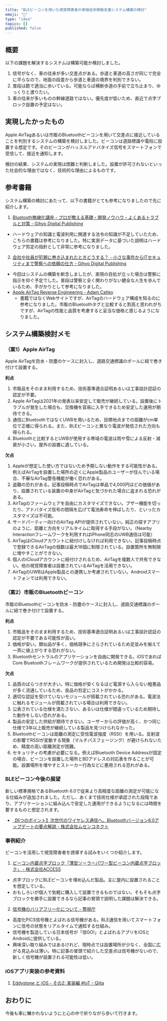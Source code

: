 ```yaml
---
title: "BLEビーコンを用いた視覚障害者の単独徒歩移動支援システム構築の検討"
emoji: "🕌"
type: "idea"
topics: []
published: false
---
```

## 概要

以下の課題を解決するシステムは構築可能か検討しました。

1. 信号がなく、車の往来が多い交差点がある。歩道と車道の高さが同じで完全に平らなので、地面の段差から歩道と車道の境界を判別できない。
2. 普段は勘で適当に歩いている。可能ならば横断歩道の手前で立ち止まり、ゆっくりと渡りたい。
3. 車の往来が多いものの幹線道路ではない。優先度が低いため、直近で点字ブロック設置の予定はない。

## 実現したかったもの

Apple AirTagあるいは市販のBluetoothビーコンを用いて交差点に接近していることを判別するシステムの構築を検討しました。ビーコンは道路標識や電柱に設置する想定です。そのビーコンがハッスルアドバタイズ信号をスマートフォンで受信して、接近を通知します。

検討の結果、システムの実現は困難と判断しました。設置が許可されないといった社会的な理由ではなく、技術的な理由によるものです。

## 参考書籍

システム構築の検討にあたって、以下の書籍がとても参考になりましたので先に紹介します。

1. [Bluetooth無線化講座 - プロが教える基礎・開発ノウハウ・よくあるトラブルと対策 - Gihyo Digital Publishing](https://gihyo.jp/dp/ebook/2024/978-4-297-14038-0)
  - ハードウェアの知識と電波利用に関連する法令の知識が不足していたため、こちらの書籍は参考になりました。特に実測データに基づいた説明はハードウェア剪定の指針として非常に参考になりました。
2. [会社や社員が犯罪に巻き込まれたときどうする？ - 小さな事件からITセキュリティまで警察への依頼の仕方 - Gihyo Digital Publishing](https://gihyo.jp/dp/ebook/2024/978-4-297-14231-5)
  - 今回はシステムの構築を断念しましたが、実現の目処が立った場合は警察に指示を仰ぐ予定でした。普段は警察と全く関わりがない健全な人生を歩んでいるため、手がかりとして参考になりました。
- [Apple AirTag Reverse Engineering - Adam Catley](https://adamcatley.com/AirTag.html)
  - 書籍ではなくWebサイトですが、AirTagのハードウェア構成を知るのに参考になりました。市販のBluetoothタグと比較すると割高と思われがちですが、AirTagの性能と品質を考慮すると妥当な価格と感じるようになりました。

## システム構築検討メモ

### （案1）Apple AirTag

Apple AirTagを防水・防塵のケースに封入し、道路交通標識のポールに紐で巻き付けて設置する。

**利点**

1. 市販品をそのまま利用するため、技術基準適合証明あるいは工事設計認証の認定が不要。
2. Apple AirTagは2021年の発表以来安定して販売が継続している。設置後にトラブルが発生した場合も、交換機を容易に入手できるため安定した運用が期待できる。
3. 通信にBluetoothではなくUWBを用いるため、目標地点までの距離がcm単位で正確に得られる。また、BLEビーコンと異なり電波が発信された方向も得られる。
4. Bluetoothと比較するとUWBが使用する帯域の電波は雨や雪による反射・減衰が小さい。屋外の設置に適している。

**欠点**

1. Appleが想定した使い方ではないため予期しない動作をする可能性がある。例えばAirTagを設置した場所の近くにApple製品のユーザーが住んでいる場合、不審なAirTag警告機能が働く恐れがある。
2. 盗難の恐れがある。記事投稿時点でAirTagは単品で4,000円ほどの価値があり、設置されている装置の中身がAirTagと気づかれた場合に盗まれる恐れがある。
3. AirTagのファームウェアを自由にカスタマイズできない。ブザー機能を切ったり、アドバタイズ信号の間隔を広げて電池寿命を伸ばしたり、といったカスタマイズは不可能。
4. サードパーティー向けのAirTag APIが提供されていない。純正の探すアプリのように、距離と方向をリアルタイムに取得する手段がない。（Nearby Interactionフレームワークを利用すればiPhone同志のUWB通信は可能）
5. AirTagはiCloudアカウントに紐付けしなければ利用できない。記事投稿時点で登録できるAirTagの個数は最大16個に制限されている。設置箇所を無制限に増やすことができない。
6. 個人のiCloudアカウントに紐付けされるため、AirTagを複数人で共有できない。他の視覚障害者は設置されているAirTagを活用できない。
7. AirTagのUWBはApple製品との連携しか考慮されていない。Androidスマートフォンでは利用できない。

### （案2）市販のBluetoothビーコン

市販のBluetoothビーコンを防水・防塵のケースに封入し、道路交通標識のポールに紐で巻き付けて設置する。

**利点**

1. 市販品をそのまま利用するため、技術基準適合証明あるいは工事設計認証の認定が不要である可能性が高い。
2. 価格が安い。類似品が多く、価格競争にさらされているため足並みを揃えて一斉に値上がりする恐れがない。
3. Bluetoothセントラルのアプリケーションを自由に開発できる。iOSであればCore Bluetoothフレームワークが提供されているため開発は比較的容易。

**欠点**

1. 品質のばらつきが大きい。特に価格が安くなるほど電源すら入らない粗悪品が多く流通しているため、良品の剪定にコストがかかる。
2. 適切な認証を受けていないモジュールが搭載されている恐れがある。電波法に触れるモジュールが搭載されている場合は利用できない。
3. 公表されている仕様を満たさない、あるいは仕様が間違っているため期待した動作をしない恐れがある。
4. 製品の安定した供給が期待できない。ユーザーからの評価が高く、かつ同じ仕様で3年以上販売が継続している製品を見つけられなかった。
5. Bluetoothビーコンは距離の測定に受信電波強度（RSSI）を用いる。反射波の影響でRSSIが変動する現象（マルチパスフェージング）が避けられないため、精度の高い距離測定が困難。
6. セキュリティの考慮が必要になる。例えばBluetooth Device Addressが固定の場合、ビーコンを設置した場所とBDアドレスの対応表を作ることが可能。設置場所を増やすとストーカー行為などに悪用される恐れがある。

### BLEビーコン今後の展望

新しい標準規格であるBluetooth 6.0で従来より高精度な距離の測定が可能になる仕組みが追加されました。ただし、あくまで技術仕様が承認された段階であり、アプリケーションに組み込んで安定した運用ができるようになるには時間を要するものと想定されます。

- [【6つのポイント】次世代のワイヤレス通信へ。Bluetoothバージョン6.0アップデートの要点解説 - 株式会社ムセンコネクト](https://www.musen-connect.co.jp/blog/course/trial-production/bluetooth-version-6-0-update-key-points/)

### 事例紹介

ビーコンを活用して視覚障害者を誘導する試みをいくつか紹介します。

1. [ビーコン内蔵点字ブロック「薄型ソーラーパワー型ビーコン内蔵点字ブロック」 - 株式会社ACCESS](https://www.access-company.com/products/iot/tactile-paving/)
  - 点字ブロックにBLEビーコンを埋め込んだ製品。主に屋内に設置されることを想定している。
  - おもしろいが個人で気軽に購入して設置できるものではない。そもそも点字ブロックを勝手に設置できるなら記事の冒頭で説明した課題は解決できる。
2. [信号機のバリアフリー化について - 警視庁](https://www.keishicho.metro.tokyo.lg.jp/kotsu/jikoboshi/koreisha/accessibility.html)
  - 高度化PICS信号機とよばれる信号機がある。BLE通信を用いてスマートフォンに信号の状態をリアルタイムで通知する仕組み。
  - 信号機を製造している日本信号が「信GO!」とよばれるアプリをiOSとAndroidに提供している。
  - 興味深い取り組みではあるけれど、現時点では設置場所が少なく、全国に広がる見込みは薄い。特に記事の冒頭で紹介した交差点は信号機がないので、新しく信号機が設置される可能性は低い。

### iOSアプリ実装の参考資料

1. [Eddystone と iOS - その2: 実装編 #IoT - Qiita](https://qiita.com/shu223/items/9ff648211af6554ebaf0)

## おわりに

今後も車に轢かれないようにと心の中で祈りながら歩いて行きます。
